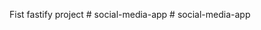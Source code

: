 Fist fastify project
#   s o c i a l - m e d i a - a p p  
 #   s o c i a l - m e d i a - a p p  
 